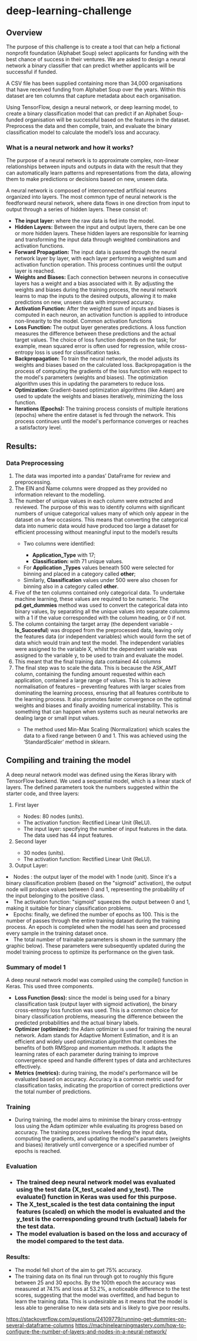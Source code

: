 # deep-learning-challenge
<h2>Overview</h2>

<p>The purpose of this challenge is to create a tool that can help a fictional nonprofit foundation (Alphabet Soup) select applicants for funding with the best chance of success in their ventures. We are asked to design a neural network a binary classifier that can predict whether applicants will be successful if funded. </p>
<p>A CSV file has been supplied containing more than 34,000 organisations that have received funding from Alphabet Soup over the years. Within this dataset are ten columns that capture metadata about each organisation. </p>
<p>Using TensorFlow, design a neural network, or deep learning model, to create a binary classification model that can predict if an Alphabet Soup-funded organisation will be successful based on the features in the dataset. Preprocess the data and then compile, train, and evaluate the binary classification model to calculate the model’s loss and accuracy. </p>

<h3>What is a neural network and how it works? </h3>

<p>The purpose of a neural network is to approximate complex, non-linear relationships between inputs and outputs in data with the result that they can automatically learn patterns and representations from the data, allowing them to make predictions or decisions based on new, unseen data.</P>
<p> A neural network is composed of interconnected artificial neurons organized into layers. The most common type of neural network is the feedforward neural network, where data flows in one direction from input to output through a series of hidden layers. These consist of: </p><ul>
  <li><b>The input layer:</b> where the raw data is fed into the model.</li>
  <li><b>Hidden Layers:</b> Between the input and output layers, there can be one or more hidden layers. These hidden layers are responsible for learning and transforming the input data through weighted combinations and activation functions.</li>
  <li><b>Forward Propagation:</b> The input data is passed through the neural network layer by layer, with each layer performing a weighted sum and activation function operation. This process continues until the output layer is reached. </b></li>
  <li><b>Weights and Biases:</b> Each connection between neurons in consecutive layers has a weight and a bias associated with it. By adjusting the weights and biases during the training process, the neural network learns to map the inputs to the desired outputs, allowing it to make predictions on new, unseen data with improved accuracy. </li>
  <li><b>Activation Function:</b> After the weighted sum of inputs and biases is computed in each neuron, an activation function is applied to introduce non-linearity to the model. Common activation functions </li>
  <li><b>Loss Function:  </b>The output layer generates predictions. A loss function measures the difference between these predictions and the actual target values. The choice of loss function depends on the task; for example, mean squared error is often used for regression, while cross-entropy loss is used for classification tasks.</li>
  <li><b>Backpropagation:  </b>To train the neural network, the model adjusts its weights and biases based on the calculated loss. Backpropagation is the process of computing the gradients of the loss function with respect to the model's parameters (weights and biases). The optimization algorithm uses this in updating the parameters to reduce loss.</li>
  <li><b>Optimization: </b> Gradient-based optimization algorithms (like Adam) are used to update the weights and biases iteratively, minimizing the loss function.</li>
  <li><b>Iterations (Epochs): </b> The training process consists of multiple iterations (epochs) where the entire dataset is fed through the network. This process continues until the model's performance converges or reaches a satisfactory level.</li></ul>

<h2>Results:</h2>

<h3>Data Preprocessing</h3><ol>
  <li>The data was imported into a pandas’ DataFrame for review and preprocessing.</li>
  <li>The EIN and Name columns were dropped as they provided no information relevant to the modelling. </li>
  <li>The number of unique values in each column were extracted and reviewed. The purpose of this was to identify columns with significant numbers of unique categorical values many of which only appear in the dataset on a few occasions. This means that converting the categorical data into numeric data would have produced too large a dataset for efficient processing without meaningful input to the model’s results</li><ul>
  <li>Two columns were identified: </li><ul>
  <li> <b>Application_Type</b> with 17;
  <li> <b>Classification: </b> with 71 unique values. </li></ul>
  <li>For <b>Application _Types</b> values beneath 500 were selected for binning and placed in a category called <b>other</b>; </li>
  <li>Similarly, <b>Classification</b> values under 500 were also chosen for binning also in a category called <b>other</b>. </li></ul>
  <li>Five of the ten columns contained only categorical data. To undertake machine learning, these values are required to be numeric.  The <b>pd.get_dummies</b> method was used to convert the categorical data into binary values, by separating all the unique values into separate columns with a 1 if the value corresponded with the column heading, or 0 if not. </li>
  <li>The column containing the target array (the dependent variable - <b>Is_Succesful</b>) was dropped from the preprocessed data, leaving only the features data (or independent variables) which would form the set of data which would train and test the model. The independent variables were assigned to the variable X, whilst the dependent variable was assigned to the variable y, to be used to train and evaluate the model. </li>
  <li>This meant that the final training data contained 44 columns</li>
  <li>The final step was to scale the data. This is because the ASK_AMT column, containing the funding amount requested within each application, contained a large range of values. This is to achieve normalisation of features – preventing features with larger scales from dominating the learning process, ensuring that all features contribute to the learning process. It also promotes faster convergence on the optimal weights and biases and finally avoiding numerical instability. This is something that can happen when systems such as neural networks are dealing large or small input values. </li><ul>
  <li>The method used Min-Max Scaling (Normalization) which scales the data to a fixed range between 0 and 1. This was achieved using the ‘StandardScaler’ method in sklearn. </li></ul></ol>

<h2>Compiling and training the model</h2>

A deep neural network model was defined using the Keras library with TensorFlow backend. We used a sequential model, which is a linear stack of layers. The defined parameters took the numbers suggested within the starter code, and three layers:<ol>
  <li>First layer</li><ul>
  <li>Nodes: 80 nodes (units). </li>
  <li>The activation function: Rectified Linear Unit (ReLU). </li>
  <li>The input layer: specifying the number of input features in the data. The data used has 44 input features. </li></ul>
  <li>Second layer</li><ul>
  <li>30 nodes (units). </li>
  <li>The activation function: Rectified Linear Unit (ReLU). </li></ul>
  <li>Output Layer: </li><ul></ol>
  <li>Nodes : the output layer of the model with 1 node (unit). Since it's a binary classification problem (based on the "sigmoid" activation), the output node will produce values between 0 and 1, representing the probability of the input belonging to the positive class. </li>
  <li>The activation function:  "sigmoid" squeezes the output between 0 and 1, making it suitable for binary classification problems. </li>
  <li>Epochs: finally, we defined the number of epochs as 100. This is the number of passes through the entire training dataset during the training process. An epoch is completed when the model has seen and processed every sample in the training dataset once. </li>
  <li>The total number of trainable parameters is shown in the summary (the graphic below). These parameters were subsequently updated during the model training process to optimize its performance on the given task. </li></ul>
  
<h3>Summary of model 1</h3>

A deep neural network model was compiled using the compile() function in Keras. This used three components. </li><ul>
<li><b>Loss Function (loss): </b> since the model is being used for a binary classification task (output layer with sigmoid activation), the binary cross-entropy loss function was used. This is a common choice for binary classification problems, measuring the difference between the predicted probabilities and the actual binary labels. </li>
<li><b>Optimizer (optimizer): </b> the Adam optimizer is used for training the neural network. Adam stands for Adaptive Moment Estimation, and it is an efficient and widely used optimization algorithm that combines the benefits of both RMSprop and momentum methods. It adapts the learning rates of each parameter during training to improve convergence speed and handle different types of data and architectures effectively. </li>
<li><b>Metrics (metrics): </b> during training, the model's performance will be evaluated based on accuracy. Accuracy is a common metric used for classification tasks, indicating the proportion of correct predictions over the total number of predictions. </li></ul>

<h3>Training</h3><ul>
  
<li>During training, the model aims to minimise the binary cross-entropy loss using the Adam optimizer while evaluating its progress based on accuracy. The training process involves feeding the input data, computing the gradients, and updating the model's parameters (weights and biases) iteratively until convergence or a specified number of epochs is reached. </li></ul>
<h3>Evaluation<h3><ul>
<li>The trained deep neural network model was evaluated using the test data (X_test_scaled and y_test). The evaluate() function in Keras was used for this purpose. </li>
<li>The X_test_scaled is the test data containing the input features (scaled) on which the model is evaluated and the y_test is the corresponding ground truth (actual) labels for the test data. </li>
<li>The model evaluation is based on the loss and accuracy of the model compared to the test data. </li></ul>
  
<h3>Results: </h3><ul>
  
<li>The model fell short of the aim to get 75% accuracy. </li>
<li>The training data on its final run through got to roughly this figure between 25 and 30 epochs. By the 100th epoch the accuracy was measured at 74.1% and loss at 53.2%, a noticeable difference to the test scores, suggesting that the model was overfitted, and had begun to learn the training data. This is undesirable as it means that the model is less able to generalise to new data sets and is likely to give poor results. </li></ul>


https://stackoverflow.com/questions/24109779/running-get-dummies-on-several-dataframe-columns
https://machinelearningmastery.com/how-to-configure-the-number-of-layers-and-nodes-in-a-neural-network/
